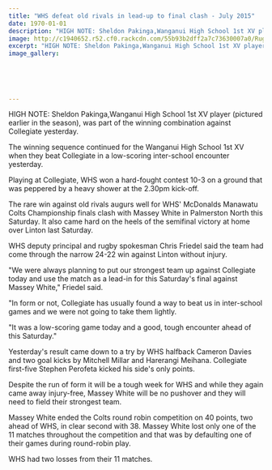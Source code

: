 ```yaml
---
title: "WHS defeat old rivals in lead-up to final clash - July 2015"
date: 1970-01-01
description: "HIGH NOTE: Sheldon Pakinga,Wanganui High School 1st XV player (pictured earlier in the season), was part of the winning combination against Collegiate yesterday, Wanganui Chronicle article 30/7/15..."
image: http://c1940652.r52.cf0.rackcdn.com/55b93b2dff2a7c73630007a0/Rugby-1st-XV-v-Collegiate-win-30.7.gif
excerpt: "HIGH NOTE: Sheldon Pakinga,Wanganui High School 1st XV player (pictured earlier in the season), was part of the winning combination against Collegiate yesterday."
image_gallery:
    
    
    
    
    
---
```


<p><span>HIGH NOTE: Sheldon Pakinga,Wanganui High School 1st XV player (pictured earlier in the season), was part of the winning combination against Collegiate yesterday.</span></p>
<p>The winning sequence continued for the Wanganui High School 1st XV when they beat Collegiate in a low-scoring inter-school encounter yesterday.</p>
<p>Playing at Collegiate, WHS won a hard-fought contest 10-3 on a ground that was peppered by a heavy shower at the 2.30pm kick-off.</p>
<p>The rare win against old rivals augurs well for WHS' McDonalds Manawatu Colts Championship finals clash with Massey White in Palmerston North this Saturday. It also came hard on the heels of the semifinal victory at home over Linton last Saturday.</p>
<p>WHS deputy principal and rugby spokesman Chris Friedel said the team had come through the narrow 24-22 win against Linton without injury.</p>
<p>"We were always planning to put our strongest team up against Collegiate today and use the match as a lead-in for this Saturday's final against Massey White," Friedel said.</p>
<p>"In form or not, Collegiate has usually found a way to beat us in inter-school games and we were not going to take them lightly.</p>
<p>"It was a low-scoring game today and a good, tough encounter ahead of this Saturday."</p>
<p>Yesterday's result came down to a try by WHS halfback Cameron Davies and two goal kicks by Mitchell Millar and Harerangi Meihana. Collegiate first-five Stephen Perofeta kicked his side's only points.</p>
<p>Despite the run of form it will be a tough week for WHS and while they again came away injury-free, Massey White will be no pushover and they will need to field their strongest team.</p>
<p>Massey White ended the Colts round robin competition on 40 points, two ahead of WHS, in clear second with 38. Massey White lost only one of the 11 matches throughout the competition and that was by defaulting one of their games during round-robin play.</p>
<p>WHS had two losses from their 11 matches.</p>

